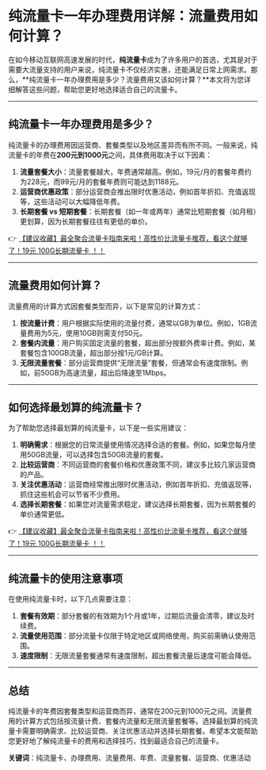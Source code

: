 # 纯流量卡一年办理费用详解：流量费用如何计算？

在如今移动互联网高速发展的时代，**纯流量卡**成为了许多用户的首选，尤其是对于需要大流量支持的用户来说，纯流量卡不仅经济实惠，还能满足日常上网需求。那么，**纯流量卡一年办理费用是多少？流量费用又该如何计算？**本文将为您详细解答这些问题，帮助您更好地选择适合自己的流量卡。

---

## 纯流量卡一年办理费用是多少？

纯流量卡的办理费用因运营商、套餐类型以及地区差异而有所不同。一般来说，纯流量卡的年费在**200元到1000元**之间，具体费用取决于以下因素：

1. **流量套餐大小**：流量套餐越大，年费通常越高。例如，19元/月的套餐年费约为228元，而99元/月的套餐年费则可能达到1188元。
2. **运营商优惠政策**：部分运营商会推出限时优惠活动，例如首年折扣、充值返现等，这些活动可以大幅降低年费。
3. **长期套餐 vs 短期套餐**：长期套餐（如一年或两年）通常比短期套餐（如月租）更划算，因为长期套餐往往有更低的单价。

👉 [【建议收藏】最全聚合流量卡指南来啦！高性价比流量卡推荐，看这个就够了！19元 100G长期流量卡 ！！](https://bit.ly/Liuliangka)

---

## 流量费用如何计算？

流量费用的计算方式因套餐类型而异，以下是常见的计算方式：

1. **按流量计费**：用户根据实际使用的流量付费，通常以GB为单位。例如，1GB流量费用为5元，使用10GB则需支付50元。
2. **套餐内流量**：用户购买固定流量的套餐，超出部分按额外费率计费。例如，某套餐包含100GB流量，超出部分按1元/GB计算。
3. **无限流量套餐**：部分运营商提供“无限流量”套餐，但通常会有速度限制。例如，前50GB为高速流量，超出后降速至1Mbps。

---

## 如何选择最划算的纯流量卡？

为了帮助您选择最划算的纯流量卡，以下是一些实用建议：

1. **明确需求**：根据您的日常流量使用情况选择合适的套餐。例如，如果您每月使用50GB流量，可以选择包含50GB流量的套餐。
2. **比较运营商**：不同运营商的套餐价格和优惠政策不同，建议多比较几家运营商的产品。
3. **关注优惠活动**：运营商经常推出限时优惠活动，例如首年折扣、充值返现等，抓住这些机会可以节省不少费用。
4. **选择长期套餐**：如果您对流量需求稳定，建议选择长期套餐，因为长期套餐的单价通常更低。

👉 [【建议收藏】最全聚合流量卡指南来啦！高性价比流量卡推荐，看这个就够了！19元 100G长期流量卡 ！！](https://bit.ly/Liuliangka)

---

## 纯流量卡的使用注意事项

在使用纯流量卡时，以下几点需要注意：

1. **套餐有效期**：部分套餐的有效期为1个月或1年，过期后流量会清零，建议及时续费。
2. **流量使用范围**：部分流量卡仅限于特定地区或网络使用，购买前需确认使用范围。
3. **速度限制**：无限流量套餐通常有速度限制，超出套餐流量后速度可能会降低。

---

## 总结

纯流量卡的年费因套餐类型和运营商而异，通常在200元到1000元之间。流量费用的计算方式包括按流量计费、套餐内流量和无限流量套餐等。选择最划算的纯流量卡需要明确需求、比较运营商、关注优惠活动并选择长期套餐。希望本文能帮助您更好地了解纯流量卡的费用和选择技巧，找到最适合自己的流量卡。

**关键词**：纯流量卡、办理费用、流量费用、年费、流量套餐、运营商、优惠活动